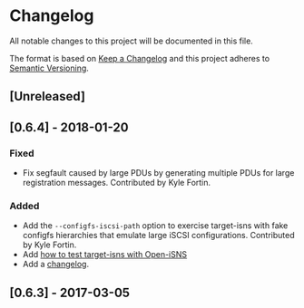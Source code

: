 # Changelog
All notable changes to this project will be documented in this file.

The format is based on [Keep a Changelog](http://keepachangelog.com/en/1.0.0/)
and this project adheres to [Semantic Versioning](http://semver.org/spec/v2.0.0.html).

## [Unreleased]

## [0.6.4] - 2018-01-20
### Fixed
- Fix segfault caused by large PDUs by generating multiple PDUs for
  large registration messages. Contributed by Kyle Fortin.

### Added
- Add the `--configfs-iscsi-path` option to exercise target-isns with
  fake configfs hierarchies that emulate large iSCSI configurations.
  Contributed by Kyle Fortin.
- Add [how to test target-isns with Open-iSNS](documentation/testing.md)
- Add a [changelog](CHANGELOG.md).


## [0.6.3] - 2017-03-05

